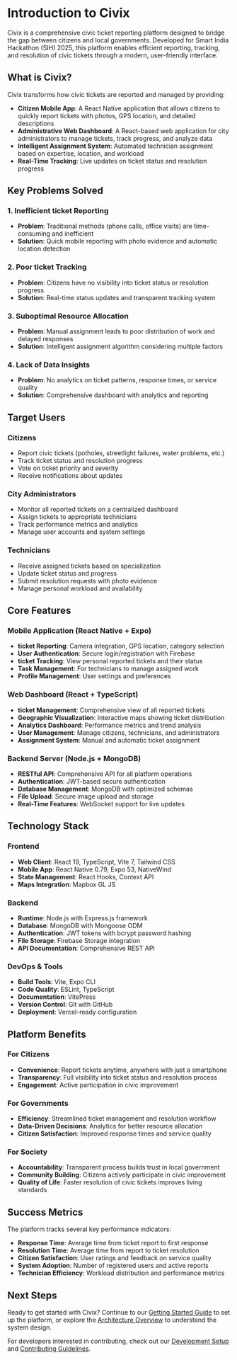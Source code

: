 # Introduction to Civix

Civix is a comprehensive civic ticket reporting platform designed to bridge the gap between citizens and local governments. Developed for Smart India Hackathon (SIH) 2025, this platform enables efficient reporting, tracking, and resolution of civic tickets through a modern, user-friendly interface.

## What is Civix?

Civix transforms how civic tickets are reported and managed by providing:

- **Citizen Mobile App**: A React Native application that allows citizens to quickly report tickets with photos, GPS location, and detailed descriptions
- **Administrative Web Dashboard**: A React-based web application for city administrators to manage tickets, track progress, and analyze data
- **Intelligent Assignment System**: Automated technician assignment based on expertise, location, and workload
- **Real-Time Tracking**: Live updates on ticket status and resolution progress

## Key Problems Solved

### 1. Inefficient ticket Reporting
- **Problem**: Traditional methods (phone calls, office visits) are time-consuming and inefficient
- **Solution**: Quick mobile reporting with photo evidence and automatic location detection

### 2. Poor ticket Tracking
- **Problem**: Citizens have no visibility into ticket status or resolution progress
- **Solution**: Real-time status updates and transparent tracking system

### 3. Suboptimal Resource Allocation
- **Problem**: Manual assignment leads to poor distribution of work and delayed responses
- **Solution**: Intelligent assignment algorithm considering multiple factors

### 4. Lack of Data Insights
- **Problem**: No analytics on ticket patterns, response times, or service quality
- **Solution**: Comprehensive dashboard with analytics and reporting

## Target Users

### Citizens
- Report civic tickets (potholes, streetlight failures, water problems, etc.)
- Track ticket status and resolution progress
- Vote on ticket priority and severity
- Receive notifications about updates

### City Administrators
- Monitor all reported tickets on a centralized dashboard
- Assign tickets to appropriate technicians
- Track performance metrics and analytics
- Manage user accounts and system settings

### Technicians
- Receive assigned tickets based on specialization
- Update ticket status and progress
- Submit resolution requests with photo evidence
- Manage personal workload and availability

## Core Features

### Mobile Application (React Native + Expo)
- **ticket Reporting**: Camera integration, GPS location, category selection
- **User Authentication**: Secure login/registration with Firebase
- **ticket Tracking**: View personal reported tickets and their status
- **Task Management**: For technicians to manage assigned work
- **Profile Management**: User settings and preferences

### Web Dashboard (React + TypeScript)
- **ticket Management**: Comprehensive view of all reported tickets
- **Geographic Visualization**: Interactive maps showing ticket distribution
- **Analytics Dashboard**: Performance metrics and trend analysis
- **User Management**: Manage citizens, technicians, and administrators
- **Assignment System**: Manual and automatic ticket assignment

### Backend Server (Node.js + MongoDB)
- **RESTful API**: Comprehensive API for all platform operations
- **Authentication**: JWT-based secure authentication
- **Database Management**: MongoDB with optimized schemas
- **File Upload**: Secure image upload and storage
- **Real-Time Features**: WebSocket support for live updates

## Technology Stack

### Frontend
- **Web Client**: React 19, TypeScript, Vite 7, Tailwind CSS
- **Mobile App**: React Native 0.79, Expo 53, NativeWind
- **State Management**: React Hooks, Context API
- **Maps Integration**: Mapbox GL JS

### Backend
- **Runtime**: Node.js with Express.js framework
- **Database**: MongoDB with Mongoose ODM
- **Authentication**: JWT tokens with bcrypt password hashing
- **File Storage**: Firebase Storage integration
- **API Documentation**: Comprehensive REST API

### DevOps & Tools
- **Build Tools**: Vite, Expo CLI
- **Code Quality**: ESLint, TypeScript
- **Documentation**: VitePress
- **Version Control**: Git with GitHub
- **Deployment**: Vercel-ready configuration

## Platform Benefits

### For Citizens
- **Convenience**: Report tickets anytime, anywhere with just a smartphone
- **Transparency**: Full visibility into ticket status and resolution process
- **Engagement**: Active participation in civic improvement

### For Governments
- **Efficiency**: Streamlined ticket management and resolution workflow
- **Data-Driven Decisions**: Analytics for better resource allocation
- **Citizen Satisfaction**: Improved response times and service quality

### For Society
- **Accountability**: Transparent process builds trust in local government
- **Community Building**: Citizens actively participate in civic improvement
- **Quality of Life**: Faster resolution of civic tickets improves living standards

## Success Metrics

The platform tracks several key performance indicators:

- **Response Time**: Average time from ticket report to first response
- **Resolution Time**: Average time from report to ticket resolution
- **Citizen Satisfaction**: User ratings and feedback on service quality
- **System Adoption**: Number of registered users and active reports
- **Technician Efficiency**: Workload distribution and performance metrics

## Next Steps

Ready to get started with Civix? Continue to our [Getting Started Guide](./getting-started.md) to set up the platform, or explore the [Architecture Overview](./architecture.md) to understand the system design.

For developers interested in contributing, check out our [Development Setup](../development/setup.md) and [Contributing Guidelines](../development/contributing.md).